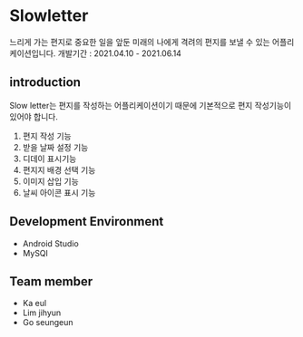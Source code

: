 # Slowletter
느리게 가는 편지로 중요한 일을 앞둔 미래의 나에게 격려의 편지를 보낼 수 있는 어플리케이션입니다.
개발기간 : 2021.04.10 - 2021.06.14

## introduction
Slow letter는 편지를 작성하는 어플리케이션이기 때문에 기본적으로 편지 작성기능이 있어야 합니다.
1. 편지 작성 기능
2. 받을 날짜 설정 기능
3. 디데이 표시기능
4. 편지지 배경 선택 기능
5. 이미지 삽입 기능
6. 날씨 아이콘 표시 기능

## Development Environment
* Android Studio
* MySQl

## Team member
* Ka eul
* Lim jihyun
* Go seungeun
